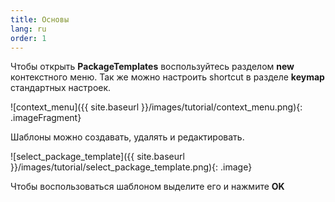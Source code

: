 ```yaml
---
title: Основы
lang: ru
order: 1
---
```


Чтобы открыть **PackageTemplates** воспользуйтесь разделом **new** контекстного меню. Так же можно настроить shortcut в разделе **keymap** стандартных настроек.

![context_menu]({{ site.baseurl }}/images/tutorial/context_menu.png){: .imageFragment}

Шаблоны можно создавать, удалять и редактировать.

![select_package_template]({{ site.baseurl }}/images/tutorial/select_package_template.png){: .image}

Чтобы воспользоваться шаблоном выделите его и нажмите **OK**